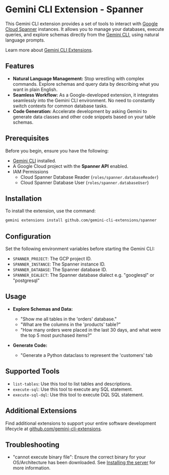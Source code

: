 # Gemini CLI Extension - Spanner

This Gemini CLI extension provides a set of tools to interact with [Google Cloud Spanner](https://cloud.google.com/spanner/docs) instances. It allows you to manage your databases, execute queries, and explore schemas directly from the [Gemini CLI](https://google-gemini.github.io/gemini-cli/), using natural language prompts.

Learn more about [Gemini CLI Extensions](https://github.com/google-gemini/gemini-cli/blob/main/docs/extension.md).

## Features

* **Natural Language Management:** Stop wrestling with complex commands. Explore schemas and query data by describing what you want in plain English.
* **Seamless Workflow:** As a Google-developed extension, it integrates seamlessly into the Gemini CLI environment. No need to constantly switch contexts for common database tasks.
* **Code Generation:** Accelerate development by asking Gemini to generate data classes and other code snippets based on your table schemas.

## Prerequisites

Before you begin, ensure you have the following:

*   [Gemini CLI](https://github.com/google-gemini/gemini-cli) installed.
*   A Google Cloud project with the **Spanner API** enabled.
*   IAM Permissions
    * Cloud Spanner Database Reader (`roles/spanner.databaseReader`)
    * Cloud Spanner Database User (`roles/spanner.databaseUser`)

## Installation

To install the extension, use the command:

```bash
gemini extensions install github.com/gemini-cli-extensions/spanner
```

## Configuration

Set the following environment variables before starting the Gemini CLI:

*   `SPANNER_PROJECT`: The GCP project ID.
*   `SPANNER_INSTANCE`: The Spanner instance ID.
*   `SPANNER_DATABASE`: The Spanner database ID.
*   `SPANNER_DIALECT`: The Spanner database dialect e.g. "googlesql" or "postgresql"

## Usage

*   **Explore Schemas and Data:**
    * "Show me all tables in the 'orders' database."
    * "What are the columns in the 'products' table?"
    * "How many orders were placed in the last 30 days, and what were the top 5 most purchased items?"

*   **Generate Code:**
    * "Generate a Python dataclass to represent the 'customers' tab

## Supported Tools

* `list-tables`: Use this tool to list tables and descriptions.
* `execute-sql`: Use this tool to execute any SQL statement.
* `execute-sql-dql`: Use this tool to execute DQL SQL statement.

## Additional Extensions

Find additional extensions to support your entire software development lifecycle at [github.com/gemini-cli-extensions](https://github.com/gemini-cli-extensions).

## Troubleshooting

* "cannot execute binary file": Ensure the correct binary for your OS/Architecture has been downloaded. See [Installing the server](https://googleapis.github.io/genai-toolbox/getting-started/introduction/#installing-the-server) for more information.
